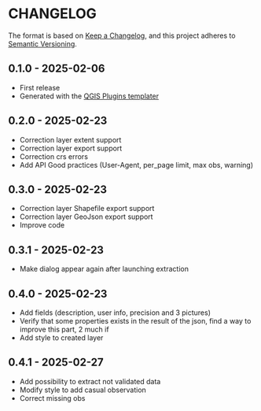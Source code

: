 # CHANGELOG

The format is based on [Keep a Changelog](https://keepachangelog.com/), and this project adheres to [Semantic Versioning](https://semver.org/).

<!--

Unreleased

## version_tag - YYYY-DD-mm

### Added

### Changed

### Removed

-->

## 0.1.0 - 2025-02-06

- First release
- Generated with the [QGIS Plugins templater](https://oslandia.gitlab.io/qgis/template-qgis-plugin/)

## 0.2.0 - 2025-02-23

- Correction layer extent support
- Correction layer export support
- Correction crs errors
- Add API Good practices (User-Agent, per_page limit, max obs, warning)

## 0.3.0 - 2025-02-23

- Correction layer Shapefile export support
- Correction layer GeoJson export support
- Improve code

## 0.3.1 - 2025-02-23

- Make dialog appear again after launching extraction

## 0.4.0 - 2025-02-23

- Add fields (description, user info, precision and 3 pictures)
- Verify that some properties exists in the result of the json, find a way to improve this part, 2 much if
- Add style to created layer

## 0.4.1 - 2025-02-27

- Add possibility to extract not validated data
- Modify style to add casual observation
- Correct missing obs
